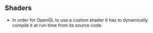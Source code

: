 ## Shaders

- In order for OpenGL to use a custom shader it has to dynamically compile it at run-time from its source code. 
